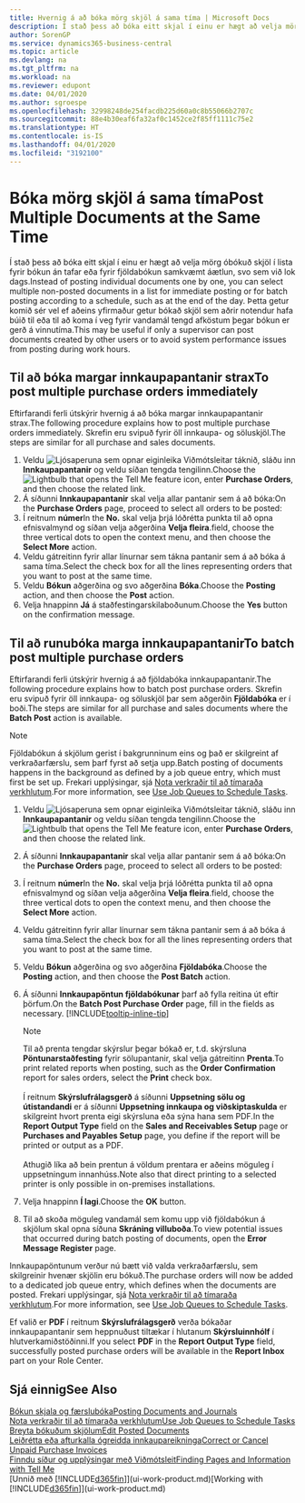 ```yaml
---
title: Hvernig á að bóka mörg skjöl á sama tíma | Microsoft Docs
description: Í stað þess að bóka eitt skjal í einu er hægt að velja mörg óbókuð skjöl í lista fyrir fjöldabókun, annaðhvort fyrir bókun án tafar eða sem til að mynda er áætluð við lok dags.
author: SorenGP
ms.service: dynamics365-business-central
ms.topic: article
ms.devlang: na
ms.tgt_pltfrm: na
ms.workload: na
ms.reviewer: edupont
ms.date: 04/01/2020
ms.author: sgroespe
ms.openlocfilehash: 32998248de254facdb225d60a0c8b55066b2707c
ms.sourcegitcommit: 88e4b30eaf6fa32af0c1452ce2f85ff1111c75e2
ms.translationtype: HT
ms.contentlocale: is-IS
ms.lasthandoff: 04/01/2020
ms.locfileid: "3192100"
---
```

# <a name="post-multiple-documents-at-the-same-time"></a><span data-ttu-id="86a74-103">Bóka mörg skjöl á sama tíma</span><span class="sxs-lookup"><span data-stu-id="86a74-103">Post Multiple Documents at the Same Time</span></span>
<span data-ttu-id="86a74-104">Í stað þess að bóka eitt skjal í einu er hægt að velja mörg óbókuð skjöl í lista fyrir bókun án tafar eða fyrir fjöldabókun samkvæmt áætlun, svo sem við lok dags.</span><span class="sxs-lookup"><span data-stu-id="86a74-104">Instead of posting individual documents one by one, you can select multiple non-posted documents in a list for immediate posting or for batch posting according to a schedule, such as at the end of the day.</span></span> <span data-ttu-id="86a74-105">Þetta getur komið sér vel ef aðeins yfirmaður getur bókað skjöl sem aðrir notendur hafa búið til eða til að koma í veg fyrir vandamál tengd afköstum þegar bókun er gerð á vinnutíma.</span><span class="sxs-lookup"><span data-stu-id="86a74-105">This may be useful if only a supervisor can post documents created by other users or to avoid system performance issues from posting during work hours.</span></span>

## <a name="to-post-multiple-purchase-orders-immediately"></a><span data-ttu-id="86a74-106">Til að bóka margar innkaupapantanir strax</span><span class="sxs-lookup"><span data-stu-id="86a74-106">To post multiple purchase orders immediately</span></span>
<span data-ttu-id="86a74-107">Eftirfarandi ferli útskýrir hvernig á að bóka margar innkaupapantanir strax.</span><span class="sxs-lookup"><span data-stu-id="86a74-107">The following procedure explains how to post multiple purchase orders immediately.</span></span> <span data-ttu-id="86a74-108">Skrefin eru svipuð fyrir öll innkaupa- og söluskjöl.</span><span class="sxs-lookup"><span data-stu-id="86a74-108">The steps are similar for all purchase and sales documents.</span></span>

1. <span data-ttu-id="86a74-109">Veldu ![Ljósaperuna sem opnar eiginleika Viðmótsleitar](media/ui-search/search_small.png "Segðu mér hvað þú vilt gera") táknið, sláðu inn **Innkaupapantanir** og veldu síðan tengda tengilinn.</span><span class="sxs-lookup"><span data-stu-id="86a74-109">Choose the ![Lightbulb that opens the Tell Me feature](media/ui-search/search_small.png "Tell me what you want to do") icon, enter **Purchase Orders**, and then choose the related link.</span></span>
2. <span data-ttu-id="86a74-110">Á síðunni **Innkaupapantanir** skal velja allar pantanir sem á að bóka:</span><span class="sxs-lookup"><span data-stu-id="86a74-110">On the **Purchase Orders** page, proceed to select all orders to be posted:</span></span>
3. <span data-ttu-id="86a74-111">Í reitnum **númer**</span><span class="sxs-lookup"><span data-stu-id="86a74-111">In the **No.**</span></span> <span data-ttu-id="86a74-112">skal velja þrjá lóðrétta punkta til að opna efnisvalmynd og síðan velja aðgerðina **Velja fleira**.</span><span class="sxs-lookup"><span data-stu-id="86a74-112">field, choose the three vertical dots to open the context menu, and then choose the **Select More** action.</span></span>
4. <span data-ttu-id="86a74-113">Veldu gátreitinn fyrir allar línurnar sem tákna pantanir sem á að bóka á sama tíma.</span><span class="sxs-lookup"><span data-stu-id="86a74-113">Select the check box for all the lines representing orders that you want to post at the same time.</span></span>
5. <span data-ttu-id="86a74-114">Veldu **Bókun** aðgerðina og svo aðgerðina **Bóka**.</span><span class="sxs-lookup"><span data-stu-id="86a74-114">Choose the **Posting** action, and then choose the **Post** action.</span></span>
6. <span data-ttu-id="86a74-115">Velja hnappinn **Já** á staðfestingarskilaboðunum.</span><span class="sxs-lookup"><span data-stu-id="86a74-115">Choose the **Yes** button on the confirmation message.</span></span>

## <a name="to-batch-post-multiple-purchase-orders"></a><span data-ttu-id="86a74-116">Til að runubóka marga innkaupapantanir</span><span class="sxs-lookup"><span data-stu-id="86a74-116">To batch post multiple purchase orders</span></span>
<span data-ttu-id="86a74-117">Eftirfarandi ferli útskýrir hvernig á að fjöldabóka innkaupapantanir.</span><span class="sxs-lookup"><span data-stu-id="86a74-117">The following procedure explains how to batch post purchase orders.</span></span> <span data-ttu-id="86a74-118">Skrefin eru svipuð fyrir öll innkaupa- og söluskjöl þar sem aðgerðin **Fjöldabóka** er í boði.</span><span class="sxs-lookup"><span data-stu-id="86a74-118">The steps are similar for all purchase and sales documents where the **Batch Post** action is available.</span></span>

> [!NOTE]
> <span data-ttu-id="86a74-119">Fjöldabókun á skjölum gerist í bakgrunninum eins og það er skilgreint af verkraðarfærslu, sem þarf fyrst að setja upp.</span><span class="sxs-lookup"><span data-stu-id="86a74-119">Batch posting of documents happens in the background as defined by a job queue entry, which must first be set up.</span></span> <span data-ttu-id="86a74-120">Frekari upplýsingar, sjá [Nota verkraðir til að tímaraða verkhlutum](admin-job-queues-schedule-tasks.md).</span><span class="sxs-lookup"><span data-stu-id="86a74-120">For more information, see [Use Job Queues to Schedule Tasks](admin-job-queues-schedule-tasks.md).</span></span>

1. <span data-ttu-id="86a74-121">Veldu ![Ljósaperuna sem opnar eiginleika Viðmótsleitar](media/ui-search/search_small.png "Segðu mér hvað þú vilt gera") táknið, sláðu inn **Innkaupapantanir** og veldu síðan tengda tengilinn.</span><span class="sxs-lookup"><span data-stu-id="86a74-121">Choose the ![Lightbulb that opens the Tell Me feature](media/ui-search/search_small.png "Tell me what you want to do") icon, enter **Purchase Orders**, and then choose the related link.</span></span>  
2. <span data-ttu-id="86a74-122">Á síðunni **Innkaupapantanir** skal velja allar pantanir sem á að bóka:</span><span class="sxs-lookup"><span data-stu-id="86a74-122">On the **Purchase Orders** page, proceed to select all orders to be posted:</span></span>
3. <span data-ttu-id="86a74-123">Í reitnum **númer**</span><span class="sxs-lookup"><span data-stu-id="86a74-123">In the **No.**</span></span> <span data-ttu-id="86a74-124">skal velja þrjá lóðrétta punkta til að opna efnisvalmynd og síðan velja aðgerðina **Velja fleira**.</span><span class="sxs-lookup"><span data-stu-id="86a74-124">field, choose the three vertical dots to open the context menu, and then choose the **Select More** action.</span></span>
4. <span data-ttu-id="86a74-125">Veldu gátreitinn fyrir allar línurnar sem tákna pantanir sem á að bóka á sama tíma.</span><span class="sxs-lookup"><span data-stu-id="86a74-125">Select the check box for all the lines representing orders that you want to post at the same time.</span></span>
5. <span data-ttu-id="86a74-126">Veldu **Bókun** aðgerðina og svo aðgerðina **Fjöldabóka**.</span><span class="sxs-lookup"><span data-stu-id="86a74-126">Choose the **Posting** action, and then choose the **Post Batch** action.</span></span>
6. <span data-ttu-id="86a74-127">Á síðunni **Innkaupapöntun fjöldabókunar** þarf að fylla reitina út eftir þörfum.</span><span class="sxs-lookup"><span data-stu-id="86a74-127">On the **Batch Post Purchase Order** page, fill in the fields as necessary.</span></span> [!INCLUDE[tooltip-inline-tip](includes/tooltip-inline-tip_md.md)]

    > [!NOTE]
    > <span data-ttu-id="86a74-128">Til að prenta tengdar skýrslur þegar bókað er, t.d. skýrsluna **Pöntunarstaðfesting** fyrir sölupantanir, skal velja gátreitinn **Prenta**.</span><span class="sxs-lookup"><span data-stu-id="86a74-128">To print related reports when posting, such as the **Order Confirmation** report for sales orders, select the **Print** check box.</span></span><br /><br /> <span data-ttu-id="86a74-129">Í reitnum **Skýrslufrálagsgerð** á síðunni **Uppsetning sölu og útistandandi** er á síðunni **Uppsetning innkaupa og viðskiptaskulda** er skilgreint hvort prenta eigi skýrsluna eða sýna hana sem PDF.</span><span class="sxs-lookup"><span data-stu-id="86a74-129">In the **Report Output Type** field on the **Sales and Receivables Setup** page or **Purchases and Payables Setup** page, you define if the report will be printed or output as a PDF.</span></span><br /><br /> <span data-ttu-id="86a74-130">Athugið líka að bein prentun á völdum prentara er aðeins möguleg í uppsetningum innanhúss.</span><span class="sxs-lookup"><span data-stu-id="86a74-130">Note also that direct printing to a selected printer is only possible in on-premises installations.</span></span>

7. <span data-ttu-id="86a74-131">Velja hnappinn **Í lagi**.</span><span class="sxs-lookup"><span data-stu-id="86a74-131">Choose the **OK** button.</span></span>
8. <span data-ttu-id="86a74-132">Til að skoða möguleg vandamál sem komu upp við fjöldabókun á skjölum skal opna síðuna **Skráning villuboða**.</span><span class="sxs-lookup"><span data-stu-id="86a74-132">To view potential issues that occurred during batch posting of documents, open the **Error Message Register** page.</span></span>

<span data-ttu-id="86a74-133">Innkaupapöntunum verður nú bætt við valda verkraðarfærslu, sem skilgreinir hvenær skjölin eru bókuð.</span><span class="sxs-lookup"><span data-stu-id="86a74-133">The purchase orders will now be added to a dedicated job queue entry, which defines when the documents are posted.</span></span> <span data-ttu-id="86a74-134">Frekari upplýsingar, sjá [Nota verkraðir til að tímaraða verkhlutum](admin-job-queues-schedule-tasks.md).</span><span class="sxs-lookup"><span data-stu-id="86a74-134">For more information, see [Use Job Queues to Schedule Tasks](admin-job-queues-schedule-tasks.md).</span></span>

<span data-ttu-id="86a74-135">Ef valið er **PDF** í reitnum **Skýrslufrálagsgerð** verða bókaðar innkaupapantanir sem heppnuðust tiltækar í hlutanum **Skýrsluinnhólf** í hlutverkamiðstöðinni.</span><span class="sxs-lookup"><span data-stu-id="86a74-135">If you select **PDF** in the **Report Output Type** field, successfully posted purchase orders will be available in the **Report Inbox** part on your Role Center.</span></span>

## <a name="see-also"></a><span data-ttu-id="86a74-136">Sjá einnig</span><span class="sxs-lookup"><span data-stu-id="86a74-136">See Also</span></span>
[<span data-ttu-id="86a74-137">Bókun skjala og færslubóka</span><span class="sxs-lookup"><span data-stu-id="86a74-137">Posting Documents and Journals</span></span>](ui-post-documents-journals.md)  
[<span data-ttu-id="86a74-138">Nota verkraðir til að tímaraða verkhlutum</span><span class="sxs-lookup"><span data-stu-id="86a74-138">Use Job Queues to Schedule Tasks</span></span>](admin-job-queues-schedule-tasks.md)  
[<span data-ttu-id="86a74-139">Breyta bókuðum skjölum</span><span class="sxs-lookup"><span data-stu-id="86a74-139">Edit Posted Documents</span></span>](across-edit-posted-document.md)  
[<span data-ttu-id="86a74-140">Leiðrétta eða afturkalla ógreidda innkaupareikninga</span><span class="sxs-lookup"><span data-stu-id="86a74-140">Correct or Cancel Unpaid Purchase Invoices</span></span>](purchasing-how-correct-cancel-unpaid-purchase-invoices.md)  
[<span data-ttu-id="86a74-141">Finndu síður og upplýsingar með Viðmótsleit</span><span class="sxs-lookup"><span data-stu-id="86a74-141">Finding Pages and Information with Tell Me</span></span>](ui-search.md)  
<span data-ttu-id="86a74-142">[Unnið með [!INCLUDE[d365fin](includes/d365fin_md.md)]](ui-work-product.md)</span><span class="sxs-lookup"><span data-stu-id="86a74-142">[Working with [!INCLUDE[d365fin](includes/d365fin_md.md)]](ui-work-product.md)</span></span>
